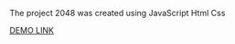The project 2048 was created using
JavaScript
Html
Css

[DEMO LINK](https://kirillmaslov.github.io/js_2048_game/)
